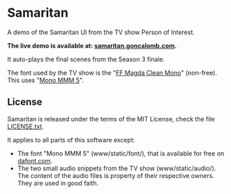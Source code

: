 # Samaritan #

A demo of the Samaritan UI from the TV show Person of Interest.

**The live demo is available at: [samaritan.goncalomb.com](https://samaritan.goncalomb.com/).**

It auto-plays the final scenes from the Season 3 finale.

The font used by the TV show is the "[FF Magda Clean Mono](https://www.fontfont.com/fonts/magda-clean-mono)" (non-free). This uses "[Mono MMM 5](http://www.dafont.com/monommm-5.font)".

## License ##

Samaritan is released under the terms of the MIT License, check the file [LICENSE.txt](LICENSE.txt).

It applies to all parts of this software except:

* The font "Mono MMM 5" (www/static/font/), that is available for free on [dafont.com](http://www.dafont.com/monommm-5.font).
* The two small audio snippets from the TV show (www/static/audio/). The content of the audio files is property of their respective owners. They are used in good faith.
